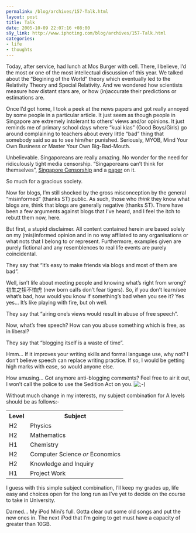 ```yaml
--- 
permalink: /blog/archives/157-Talk.html
layout: post
title: Talk
date: 2005-10-09 22:07:16 +08:00
s9y_link: http://www.iphoting.com/blog/archives/157-Talk.html
categories: 
- life
- thoughts
---
```

<p class="whiteline"><p>Today, after service, had lunch at Mos Burger with cell. There, I believe, I&#8217;d the most or one of the most intellectual discussion of this year. We talked about the &#8220;Begining of the World&#8221; theory which eventually led to the Relativity Theory and Special Relativity. And we wondered how scientists measure how distant stars are, or how (in)accurate their predictions or estimations are.</p>
</p><p class="whiteline"><p>Once I&#8217;d got home, I took a peek at the news papers and got really annoyed by some people in a particular article. It just seem as though people in Singapore are extremely intolerant to others&#8217; views and/or opinions. It just reminds me of primary school days where &#8220;kuai kias&#8221; (Good Boys/Girls) go around complaining to teachers about every little &#8220;bad&#8221; thing that somebody said so as to see him/her punished. Seriously, MYOB, Mind Your Own Business or Master Your Own Big-Bad-Mouth.</p>
</p><p class="whiteline"><p>Unbelievable. Singaporeans are really amazing. No wonder for the need for ridiculously tight media censorship. &#8220;Singaporeans can&#8217;t think for themselves&#8221;, <a onclick="_gaq.push(['_trackPageview', '/extlink/lists.jammed.com/IWAR/1998/03/0001.html']);"  href="http://lists.jammed.com/IWAR/1998/03/0001.html">Singapore Censorship</a> and a <a onclick="_gaq.push(['_trackPageview', '/extlink/www.isoc.org/HMP/PAPER/132/txt/paper.txt']);"  href="http://www.isoc.org/HMP/PAPER/132/txt/paper.txt">paper</a> on it.</p>
</p><p class="whiteline"><p>So much for a gracious society.</p>
</p><p class="whiteline"><p>Now for blogs, I&#8217;m still shocked by the gross misconception by the general &#8220;misinformed&#8221; (thanks ST) public. As such, those who <em>think</em> they know what blogs are, think that blogs are generally negative (thanks ST). There have been a few arguments against blogs that I&#8217;ve heard, and I feel the itch to rebutt them now, here.</p>
</p><p class="whiteline"><p>But first, a stupid disclaimer. All content contained herein are based solely on my (mis)informed opinion and in no way affliated to any organisations or what nots that I belong to or represent. Furthermore, examples given are purely fictional and any resemblences to real life events are purely coincidental.</p>
</p><p class="whiteline"><p>They say that &#8220;it&#8217;s easy to make friends via blogs and most of them are bad&#8221;.</p>
</p><p class="whiteline"><p>Well, isn&#8217;t life about meeting people and knowing what&#8217;s right from wrong? &#21021;&#29983;&#20043;&#29322;&#19981;&#24597;&#34382; (new born calfs don&#8217;t fear tigers). So, if you don&#8217;t learn/see what&#8217;s bad, how would you know if something&#8217;s bad when you see it? Yes yes... It&#8217;s like playing with fire, but oh well.</p>
</p><p class="whiteline"><p>They say that &#8220;airing one&#8217;s views would result in abuse of free speech&#8221;.</p>
</p><p class="whiteline"><p>Now, what&#8217;s free speech? How can you abuse something which is free, as in liberal?</p>
</p><p class="whiteline"><p>They say that &#8220;blogging itself is a waste of time&#8221;.</p>
</p><p class="whiteline"><p>Hmm... If it improves your writing skills and formal language use, why not? I don&#8217;t believe speech can replace writing practice. If so, I would be getting high marks with ease, so would anyone else.</p>
</p><p class="whiteline"><p>How amusing... Got anymore anti-blogging comments? Feel free to air it out, I won&#8217;t call the police to use the Sedition Act on you. <img src="http://static-s3.iphoting.com/blog/templates/default/img/emoticons/wink.png" alt=";-)" style="display: inline; vertical-align: bottom;" class="emoticon" /></p>
</p><p class="whiteline"><p>Without much change in my interests, my subject combination for A levels should be as follows:-</p>
</p><table><tr><th>Level</th><th>Subject</th></tr><tr><td>H2</td><td>Physics</td></tr><tr><td>H2</td><td>Mathematics</td></tr><tr><td>H1</td><td>Chemistry</td></tr><tr><td>H2</td><td>Computer Science <i>or</i> Economics</td></tr><tr><td>H2</td><td>Knowledge and Inquiry</td></tr><tr><td>H1</td><td>Project Work</td></tr></table><p>
</p><p class="whiteline"><p>I guess with this simple subject combination, I&#8217;ll keep my grades up, life easy and choices open for the long run as I&#8217;ve yet to decide on the course to take in University.</p>
</p><p class="break"><p>Darned... My iPod Mini&#8217;s full. Gotta clear out some old songs and put the new ones in. The next iPod that I&#8217;m going to get must have a capacity of greater than 10GB.</p></p>
